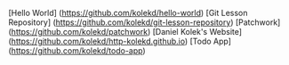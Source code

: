 [Hello World] (https://github.com/kolekd/hello-world)
[Git Lesson Repository] (https://github.com/kolekd/git-lesson-repository)
[Patchwork] (https://github.com/kolekd/patchwork)
[Daniel Kolek's Website] (https://github.com/kolekd/http-kolekd.github.io)
[Todo App] (https://github.com/kolekd/todo-app)
